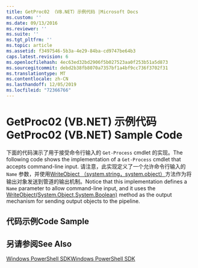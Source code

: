```yaml
---
title: GetProc02 （VB.NET）示例代码 |Microsoft Docs
ms.custom: ''
ms.date: 09/13/2016
ms.reviewer: ''
ms.suite: ''
ms.tgt_pltfrm: ''
ms.topic: article
ms.assetid: f3497546-5b3a-4e29-84ba-cd9747be64b3
caps.latest.revision: 6
ms.openlocfilehash: 4ec63ed32bd2906f5b027523aa0f253b51a5d873
ms.sourcegitcommit: debd2b38fb8070a7357bf1a4bf9cc736f3702f31
ms.translationtype: MT
ms.contentlocale: zh-CN
ms.lasthandoff: 12/05/2019
ms.locfileid: "72366766"
---
```

# <a name="getproc02-vbnet-sample-code"></a><span data-ttu-id="5923b-102">GetProc02 (VB.NET) 示例代码</span><span class="sxs-lookup"><span data-stu-id="5923b-102">GetProc02 (VB.NET) Sample Code</span></span>

<span data-ttu-id="5923b-103">下面的代码演示了用于接受命令行输入的 `Get-Process` cmdlet 的实现。</span><span class="sxs-lookup"><span data-stu-id="5923b-103">The following code shows the implementation of a `Get-Process` cmdlet that accepts command-line input.</span></span> <span data-ttu-id="5923b-104">请注意，此实现定义了一个允许命令行输入的 `Name` 参数，并使用[WriteObject （system.string，system.object）](/dotnet/api/system.management.automation.cmdlet.writeobject?view=pscore-6.2.0#System_Management_Automation_Cmdlet_WriteObject_System_Object_System_Boolean_)方法作为将输出对象发送到管道的输出机制。</span><span class="sxs-lookup"><span data-stu-id="5923b-104">Notice that this implementation defines a `Name` parameter to allow command-line input, and it uses the [WriteObject(System.Object,System.Boolean)](/dotnet/api/system.management.automation.cmdlet.writeobject?view=pscore-6.2.0#System_Management_Automation_Cmdlet_WriteObject_System_Object_System_Boolean_) method as the output mechanism for sending output objects to the pipeline.</span></span>

## <a name="code-sample"></a><span data-ttu-id="5923b-105">代码示例</span><span class="sxs-lookup"><span data-stu-id="5923b-105">Code Sample</span></span>

<!-- TODO!!!: review snippet reference  [!CODE [Msh_samplesgetproc02#getproc02vball](Msh_samplesgetproc02#getproc02vball)]  -->

## <a name="see-also"></a><span data-ttu-id="5923b-106">另请参阅</span><span class="sxs-lookup"><span data-stu-id="5923b-106">See Also</span></span>

[<span data-ttu-id="5923b-107">Windows PowerShell SDK</span><span class="sxs-lookup"><span data-stu-id="5923b-107">Windows PowerShell SDK</span></span>](../windows-powershell-reference.md)
